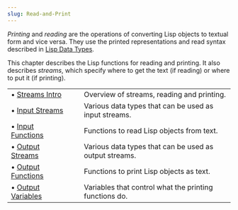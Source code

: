 ```yaml
---
slug: Read-and-Print
---
```


*Printing* and *reading* are the operations of converting Lisp objects to textual form and vice versa. They use the printed representations and read syntax described in [Lisp Data Types](/docs/elisp/Lisp-Data-Types).

This chapter describes the Lisp functions for reading and printing. It also describes *streams*, which specify where to get the text (if reading) or where to put it (if printing).

|                                                    |    |                                                        |
| :------------------------------------------------- | -- | :----------------------------------------------------- |
| • [Streams Intro](/docs/elisp/Streams-Intro)       |    | Overview of streams, reading and printing.             |
| • [Input Streams](/docs/elisp/Input-Streams)       |    | Various data types that can be used as input streams.  |
| • [Input Functions](/docs/elisp/Input-Functions)   |    | Functions to read Lisp objects from text.              |
| • [Output Streams](/docs/elisp/Output-Streams)     |    | Various data types that can be used as output streams. |
| • [Output Functions](/docs/elisp/Output-Functions) |    | Functions to print Lisp objects as text.               |
| • [Output Variables](/docs/elisp/Output-Variables) |    | Variables that control what the printing functions do. |
